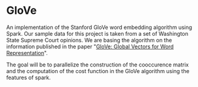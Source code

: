 # GloVe
An implementation of the Stanford GloVe word embedding algorithm using Spark. Our sample data for this project is taken from a set of Washington State Supreme Court opinions. We are basing the algorithm on the information published in the paper "[GloVe: Global Vectors for Word Representation](http://www-nlp.stanford.edu/pubs/glove.pdf)".

The goal will be to parallelize the construction of the cooccurence matrix and the computation of the cost function in the GloVe algorithm using the features of spark.
